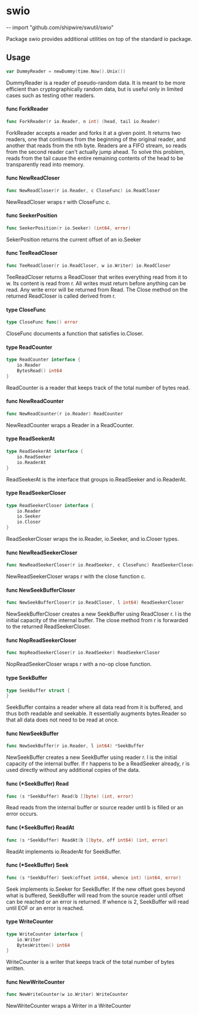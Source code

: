 # swio
--
    import "github.com/shipwire/swutil/swio"

Package swio provides additional utilities on top of the standard io package.

## Usage

```go
var DummyReader = newDummy(time.Now().Unix())
```
DummyReader is a reader of pseudo-random data. It is meant to be more efficient
than cryptographically random data, but is useful only in limited cases such as
testing other readers.

#### func  ForkReader

```go
func ForkReader(r io.Reader, n int) (head, tail io.Reader)
```
ForkReader accepts a reader and forks it at a given point. It returns two
readers, one that continues from the beginning of the original reader, and
another that reads from the nth byte. Readers are a FIFO stream, so reads from
the second reader can't actually jump ahead. To solve this problem, reads from
the tail cause the entire remaining contents of the head to be transparently
read into memory.

#### func  NewReadCloser

```go
func NewReadCloser(r io.Reader, c CloseFunc) io.ReadCloser
```
NewReadCloser wraps r with CloseFunc c.

#### func  SeekerPosition

```go
func SeekerPosition(r io.Seeker) (int64, error)
```
SekerPosition returns the current offset of an io.Seeker

#### func  TeeReadCloser

```go
func TeeReadCloser(r io.ReadCloser, w io.Writer) io.ReadCloser
```
TeeReadCloser returns a ReadCloser that writes everything read from it to w. Its
content is read from r. All writes must return before anything can be read. Any
write error will be returned from Read. The Close method on the returned
ReadCloser is called derived from r.

#### type CloseFunc

```go
type CloseFunc func() error
```

CloseFunc documents a function that satisfies io.Closer.

#### type ReadCounter

```go
type ReadCounter interface {
	io.Reader
	BytesRead() int64
}
```

ReadCounter is a reader that keeps track of the total number of bytes read.

#### func  NewReadCounter

```go
func NewReadCounter(r io.Reader) ReadCounter
```
NewReadCounter wraps a Reader in a ReadCounter.

#### type ReadSeekerAt

```go
type ReadSeekerAt interface {
	io.ReadSeeker
	io.ReaderAt
}
```

ReadSeekerAt is the interface that groups io.ReadSeeker and io.ReaderAt.

#### type ReadSeekerCloser

```go
type ReadSeekerCloser interface {
	io.Reader
	io.Seeker
	io.Closer
}
```

ReadSeekerCloser wraps the io.Reader, io.Seeker, and io.Closer types.

#### func  NewReadSeekerCloser

```go
func NewReadSeekerCloser(r io.ReadSeeker, c CloseFunc) ReadSeekerCloser
```
NewReadSeekerCloser wraps r with the close function c.

#### func  NewSeekBufferCloser

```go
func NewSeekBufferCloser(r io.ReadCloser, l int64) ReadSeekerCloser
```
NewSeekBufferCloser creates a new SeekBuffer using ReadCloser r. l is the
initial capacity of the internal buffer. The close method from r is forwarded to
the returned ReadSeekerCloser.

#### func  NopReadSeekerCloser

```go
func NopReadSeekerCloser(r io.ReadSeeker) ReadSeekerCloser
```
NopReadSeekerCloser wraps r with a no-op close function.

#### type SeekBuffer

```go
type SeekBuffer struct {
}
```

SeekBuffer contains a reader where all data read from it is buffered, and thus
both readable and seekable. It essentially augments bytes.Reader so that all
data does not need to be read at once.

#### func  NewSeekBuffer

```go
func NewSeekBuffer(r io.Reader, l int64) *SeekBuffer
```
NewSeekBuffer creates a new SeekBuffer using reader r. l is the initial capacity
of the internal buffer. If r happens to be a ReadSeeker already, r is used
directly without any additional copies of the data.

#### func (*SeekBuffer) Read

```go
func (s *SeekBuffer) Read(b []byte) (int, error)
```
Read reads from the internal buffer or source reader until b is filled or an
error occurs.

#### func (*SeekBuffer) ReadAt

```go
func (s *SeekBuffer) ReadAt(b []byte, off int64) (int, error)
```
ReadAt implements io.ReaderAt for SeekBuffer.

#### func (*SeekBuffer) Seek

```go
func (s *SeekBuffer) Seek(offset int64, whence int) (int64, error)
```
Seek implements io.Seeker for SeekBuffer. If the new offset goes beyond what is
buffered, SeekBuffer will read from the source reader until offset can be
reached or an error is returned. If whence is 2, SeekBuffer will read until EOF
or an error is reached.

#### type WriteCounter

```go
type WriteCounter interface {
	io.Writer
	BytesWritten() int64
}
```

WriteCounter is a writer that keeps track of the total number of bytes written.

#### func  NewWriteCounter

```go
func NewWriteCounter(w io.Writer) WriteCounter
```
NewWriteCounter wraps a Writer in a WriteCounter
